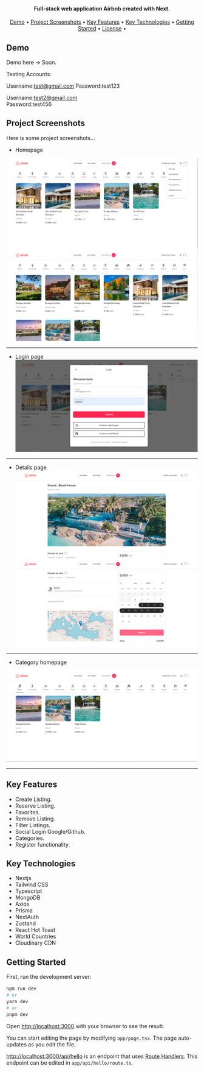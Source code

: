 <h4 align="center">
   Full-stack web application Airbnb created with Next.
</h4>

<p align="center">
  <a href="#demo">Demo</a> •
  <a href="#project-screenshots">Project Screenshots</a> •
  <a href="#key-features">Key Features</a> •
  <a href="#key-technologies">Key Technologies</a> •
  <a href="#gettingStarted">Getting Started</a> •
  <a href="#license">License</a> •
</p>

## Demo

Demo here -> Soon.

Testing Accounts:

Username:test@gmail.com
Password:test123

Username:test2@gmail.com  
Password:test456
## Project Screenshots

Here is some project screenshots...

- Homepage

![](https://github.com/kivanov22/Airbnb-Clone-2023/blob/main/project-photos/homepage.png)
![](https://github.com/kivanov22/Airbnb-Clone-2023/blob/main/project-photos/homepage2.png)

---
- Login page
![](https://github.com/kivanov22/Airbnb-Clone-2023/blob/main/project-photos/loginpage.png)

---

- Details page
![](https://github.com/kivanov22/Airbnb-Clone-2023/blob/main/project-photos/details1.png)
![](https://github.com/kivanov22/Airbnb-Clone-2023/blob/main/project-photos/details2.png)

---

- Category homepage

![](https://github.com/kivanov22/Airbnb-Clone-2023/blob/main/project-photos/category.png)

---
## Key Features
- Create Listing.
- Reserve Listing.
- Favorites.
- Remove Listing.
- Filter Listings.
- Social Login Google/Github.
- Categories.
- Register functionality.


## Key Technologies
- Nextjs
- Tailwind CSS
- Typescript
- MongoDB
- Axios
- Prisma
- NextAuth
- Zustand
- React Hot Toast
- World Countries
- Cloudinary CDN

## Getting Started

First, run the development server:

```bash
npm run dev
# or
yarn dev
# or
pnpm dev
```

Open [http://localhost:3000](http://localhost:3000) with your browser to see the result.

You can start editing the page by modifying `app/page.tsx`. The page auto-updates as you edit the file.

[http://localhost:3000/api/hello](http://localhost:3000/api/hello) is an endpoint that uses [Route Handlers](https://beta.nextjs.org/docs/routing/route-handlers). This endpoint can be edited in `app/api/hello/route.ts`.





